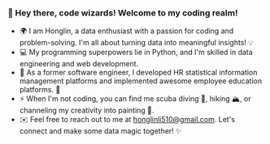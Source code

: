 ### 👋 Hey there, code wizards! Welcome to my coding realm! 


- 🌍 I am Honglin, a data enthusiast with a passion for coding and problem-solving. I'm all about turning data into meaningful insights! 💡
- 💻 My programming superpowers lie in Python, and I'm skilled in data engineering and web development. 
- 🌟 As a former software engineer, I developed HR statistical information management platforms and implemented awesome employee education platforms. 🏢
- ⚡️ When I'm not coding, you can find me scuba diving 🤿, hiking 🏔️, or channeling my creativity into painting 🎨.
- ✉️ Feel free to reach out to me at honglinli510@gmail.com. Let's connect and make some data magic together! ✨

